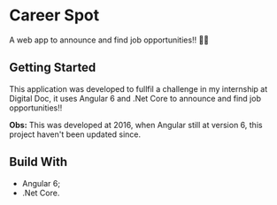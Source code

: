 # Career Spot

A web app to announce and find job opportunities!!  💼️📱️ 

## Getting Started

This application was developed to fullfil a challenge in my internship at Digital Doc, it uses Angular 6 and .Net Core to announce and find job opportunities!!

__Obs:__ This was developed at 2016, when Angular still at version 6, this project haven't been updated since.

## Build With

- Angular 6;
- .Net Core.
